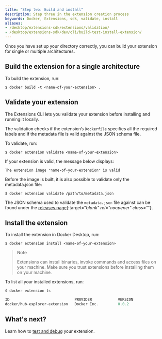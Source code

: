 ```yaml
---
title: "Step two: Build and install"
description: Step three in the extension creation process
keywords: Docker, Extensions, sdk, validate, install
aliases:
- /desktop/extensions-sdk/extensions/validation/
- /desktop/extensions-sdk/dev/cli/build-test-install-extension/
---
```


Once you have set up your directory correctly, you can build your extension for single or multiple architectures. 

## Build the extension for a single architecture

To build the extension, run:

```console
$ docker build -t <name-of-your-extension> .
```

## Validate your extension

The Extensions CLI lets you validate your extension before installing and running it locally.

The validation checks if the extension’s `Dockerfile` specifies all the required labels and if the metadata file is valid against the JSON schema file.

To validate, run:

```console
$ docker extension validate <name-of-your-extension>
```

If your extension is valid, the message below displays:

```console
The extension image "name-of-your-extension" is valid
```

Before the image is built, it is also possible to validate only the metadata.json file:

```console
$ docker extension validate /path/to/metadata.json
```

The JSON schema used to validate the `metadata.json` file against can be found under the [releases page](https://github.com/docker/extensions-sdk/releases/latest){:target="_blank" rel="noopener" class="_"}.

## Install the extension

To install the extension in Docker Desktop, run:

```console
$ docker extension install <name-of-your-extension>
```

> Note 
> 
> Extensions can install binaries, invoke commands and access files on your machine. Make sure you trust extensions before installing them on your machine.

To list all your installed extensions, run:

```typescript
$ docker extension ls

ID                              PROVIDER            VERSION             UI                   VM                  HOST
docker/hub-explorer-extension   Docker Inc.         0.0.2               1 tab(Explore Hub)   Running(1)          1 binarie(s)
```

## What's next?

Learn how to [test and debug](test-debug.md) your extension.
